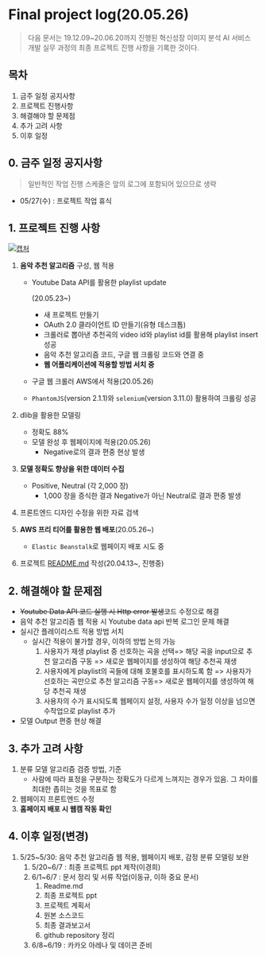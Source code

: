 # Final project log(20.05.26)

> 다음 문서는 19.12.09~20.06.20까지 진행된 혁신성장 이미지 분석 AI 서비스 개발 실무 과정의 최종 프로젝트 진행 사항을 기록한 것이다.

## 목차

1. 금주 일정 공지사항
2. 프로젝트 진행사항
3. 해결해야 할 문제점
4. 추가 고려 사항
5. 이후 일정

## 0. 금주 일정 공지사항

> 일반적인 작업 진행 스케줄은 앞의 로그에 포함되어 있으므로 생략

- 05/27(수) : 프로젝트 작업 휴식

## 1. 프로젝트 진행 사항

[![캡처](https://user-images.githubusercontent.com/58945760/80307234-afdc8b80-8802-11ea-80a5-afb28bdfbb1f.PNG)](https://user-images.githubusercontent.com/58945760/80307234-afdc8b80-8802-11ea-80a5-afb28bdfbb1f.PNG)

1. **음악 추천 알고리즘** 구성, 웹 적용

   - Youtube Data API를 활용한 playlist update

     (20.05.23~)

     - 새 프로젝트 만들기
     - OAuth 2.0 클라이언트 ID 만들기(유형 데스크톱)
     - 크롤러로 뽑아낸 추천곡의 video id와 playlist id를 활용해 playlist insert 성공
     - 음악 추천 알고리즘 코드, 구글 웹 크롤링 코드와 연결 중
     - **웹 어플리케이션에 적용할 방법 서치 중**

   - 구글 웹 크롤러 AWS에서 적용(20.05.26)

   - `PhantomJS`(version 2.1.1)와 `selenium`(version 3.11.0) 활용하여 크롤링 성공

2. dlib을 활용한 모델링

   - 정확도 88%
   - 모델 완성 후 웹페이지에 적용(20.05.26)
     - Negative로의 결과 편중 현상 발생

3. **모델 정확도 향상을 위한 데이터 수집**

   - Positive, Neutral (각 2,000 장)
     - 1,000 장을 증식한 결과 Negative가 아닌 Neutral로 결과 편중 발생

4. 프론트엔드 디자인 수정을 위한 자료 검색

5. **AWS 프리 티어를 활용한 웹 배포**(20.05.26~)

   - `Elastic Beanstalk`로 웹페이지 배포 시도 중

6. 프로젝트 [README.md](https://github.com/dannylee93/Emotion-Recognition/blob/master/README.md#emotion-recognition) 작성(20.04.13~, 진행중)

## 2. 해결해야 할 문제점

- ~~Youtube Data API 코드 실행 시 Http error 발생~~코드 수정으로 해결
- 음악 추천 알고리즘 웹 적용 시 Youtube data api 반복 로그인 문제 해결
- 실시간 플레이리스트 적용 방법 서치
  - 실시간 적용이 불가할 경우, 이하의 방법 논의 가능
    1. 사용자가 재생 playlist 중 선호하는 곡을 선택=> 해당 곡을 input으로 추천 알고리즘 구동 => 새로운 웹페이지를 생성하여 해당 추천곡 재생
    2. 사용자에게 playlist의 곡들에 대해 호불호를 표시하도록 함 => 사용자가 선호하는 곡만으로 추천 알고리즘 구동=> 새로운 웹페이지를 생성하여 해당 추천곡 재생
    3. 사용자의 수가 표시되도록 웹페이지 설정, 사용자 수가 일정 이상을 넘으면 수작업으로 playlist 추가
- 모델 Output 편중 현상 해결

## 3. 추가 고려 사항

1. 분류 모델 알고리즘 검증 방법, 기준
   - 사람에 따라 표정을 구분하는 정확도가 다르게 느껴지는 경우가 있음. 그 차이를 최대한 좁히는 것을 목표로 함
2. 웹페이지 프론트엔드 수정
3. **홈페이지 배포 시 웹캠 작동 확인**

## 4. 이후 일정(변경)

1. 5/25~5/30: 음악 추천 알고리즘 웹 적용, 웹페이지 배포, 감정 분류 모델링 보완
   1. 5/20~6/7 : 최종 프로젝트 ppt 제작(이경희)
   2. 6/1~6/7 : 문서 정리 및 서류 작업(이동규, 이하 중요 문서)
      1. Readme.md
      2. 최종 프로젝트 ppt
      3. 프로젝트 계획서
      4. 원본 소스코드
      5. 최종 결과보고서
      6. github repository 정리
   3. 6/8~6/19 : 카카오 아레나 및 데이콘 준비